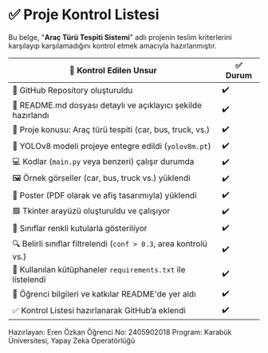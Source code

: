 # ✅ Proje Kontrol Listesi

Bu belge, "**Araç Türü Tespiti Sistemi**" adlı projenin teslim kriterlerini karşılayıp karşılamadığını kontrol etmek amacıyla hazırlanmıştır.

| 📌 **Kontrol Edilen Unsur**                                      | ✅ **Durum** |
|------------------------------------------------------------------|--------------|
| 📁 GitHub Repository oluşturuldu                                 | ✔️           |
| 📝 README.md dosyası detaylı ve açıklayıcı şekilde hazırlandı    | ✔️           |
| 🚗 Proje konusu: Araç türü tespiti (car, bus, truck, vs.)        | ✔️           |
| 🧠 YOLOv8 modeli projeye entegre edildi (`yolov8m.pt`)           | ✔️           |
| 💻 Kodlar (`main.py` veya benzeri) çalışır durumda               | ✔️           |
| 🖼️ Örnek görseller (car, bus, truck vs.) yüklendi                | ✔️           |
| 🧾 Poster (PDF olarak ve afiş tasarımıyla) yüklendi              | ✔️           |
| 🟩 Tkinter arayüzü oluşturuldu ve çalışıyor                      | ✔️           |
| 🎨 Sınıflar renkli kutularla gösteriliyor                        | ✔️           |
| 🔍 Belirli sınıflar filtrelendi (`conf > 0.3`, area kontrolü vs.)| ✔️           |
| 🧾 Kullanılan kütüphaneler `requirements.txt` ile listelendi     | ✔️           |
| 🙋 Öğrenci bilgileri ve katkılar README'de yer aldı              | ✔️           |
| ✅ Kontrol Listesi hazırlanarak GitHub’a eklendi                 | ✔️           |

Hazırlayan: Eren Özkan
Öğrenci No: 2405902018
Program: Karabük Üniversitesi, Yapay Zeka Operatörlüğü